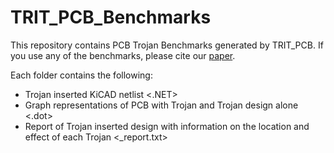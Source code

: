 # TRIT_PCB_Benchmarks
This repository contains PCB Trojan Benchmarks generated by TRIT_PCB.
If you use any of the benchmarks, please cite our [paper](https://arxiv.org/abs/2003.12632).

Each folder contains the following:
- Trojan inserted KiCAD netlist <.NET>
- Graph representations of PCB with Trojan and Trojan design alone <.dot>
- Report of Trojan inserted design with information on the location and effect of each Trojan <_report.txt>


